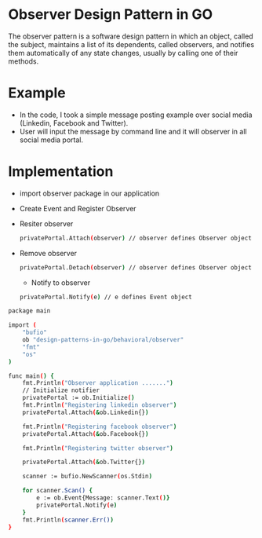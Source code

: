 
# Observer Design Pattern in GO

The observer pattern is a software design pattern in which an object, called the subject, maintains a list of its dependents, called observers, and notifies them automatically of any state changes, usually by calling one of their methods.

# Example

 - In the code, I took a simple message posting example over social media (Linkedin, Facebook and Twitter).
 -  User will input the message by command line and it will observer in all social media portal.
 
# Implementation

  - import observer package in our application 
  - Create Event and Register Observer
  - Resiter observer 
    ```sh
    privatePortal.Attach(observer) // observer defines Observer object 

    ```

- Remove observer 
    ```sh
    privatePortal.Detach(observer) // observer defines Observer object

    ```

    - Notify to observer 
    ```sh
    privatePortal.Notify(e) // e defines Event object

    ```
  
```sh
package main

import (
	"bufio"
	ob "design-patterns-in-go/behavioral/observer"
	"fmt"
	"os"
)

func main() {
	fmt.Println("Observer application .......")
	// Initialize notifier
	privatePortal := ob.Initialize()
	fmt.Println("Registering linkedin observer")
	privatePortal.Attach(&ob.Linkedin{})

	fmt.Println("Registering facebook observer")
	privatePortal.Attach(&ob.Facebook{})

	fmt.Println("Registering twitter observer")

	privatePortal.Attach(&ob.Twitter{})

	scanner := bufio.NewScanner(os.Stdin)

	for scanner.Scan() {
		e := ob.Event{Message: scanner.Text()}
		privatePortal.Notify(e)
	}
	fmt.Println(scanner.Err())
}

```